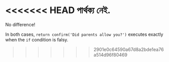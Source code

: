 <<<<<<< HEAD
পার্থক্য নেই.
=======
No difference!

In both cases, `return confirm('Did parents allow you?')` executes exactly when the `if` condition is falsy.
>>>>>>> 2901e0c64590a67d8a2bde1ea76a514d96f80469
